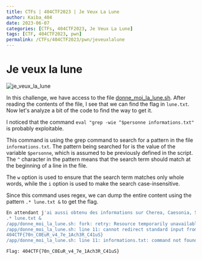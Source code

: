 ```yaml
---
title: CTFs | 404CTF2023 | Je Veux La Lune
author: Kaiba_404
date: 2023-06-07
categories: [CTFs, 404CTF2023, Je Veux La Lune]
tags: [CTF, 404CTF2023, pwn]
permalink: /CTFs/404CTF2023/pwn/jeveuxlalune
---
```



# Je veux la lune

![je_veux_la_lune](https://github.com/CongKhaiNGUYEN/CTF/assets/61443497/6582e6b5-5f91-446a-b5cd-9618ad1186b3)

In this challenge, we have access to the file [donne_moi_la_lune.sh](https://github.com/CongKhaiNGUYEN/congkhainguyen.github.io/tree/main/_posts/CTFs/404CTF2023/pwn/files/donne_moi_la_lune.sh). After reading the contents of the file, I see that we can find the flag in `lune.txt`. Now let's analyze a bit of the code to find the way to get it.

I noticed that the command `eval "grep -wie ^$personne informations.txt"` is probably exploitable.

This command is using the grep command to search for a pattern in the file `informations.txt`. The pattern being searched for is the value of the variable `$personne`, which is assumed to be previously defined in the script. The `^` character in the pattern means that the search term should match at the beginning of a line in the file.

The `w` option is used to ensure that the search term matches only whole words, while the `i` option is used to make the search case-insensitive.

Since this command uses regex, we can dump the entire content using the pattern `.* lune.txt &` to get the flag.

```bash
En attendant j'ai aussi obtenu des informations sur Cherea, Caesonia, Scipion, Senectus, et Lepidus, de qui veux-tu que je te parle ?
.* lune.txt &
/app/donne_moi_la_lune.sh: fork: retry: Resource temporarily unavailable
/app/donne_moi_la_lune.sh: line 11: cannot redirect standard input from /dev/null: No such file or directory
404CTF{70n_C0EuR_v4_7e_1Ach3R_C41uS}
/app/donne_moi_la_lune.sh: line 11: informations.txt: command not found
```

`Flag: 404CTF{70n_C0EuR_v4_7e_1Ach3R_C41uS}`